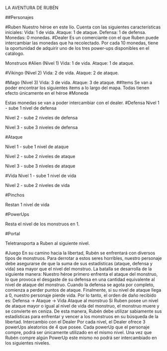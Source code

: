 
LA AVENTURA DE RUBÉN

##Personajes

#Ruben
Nuestro héroe en este lío.
Cuenta con las siguientes características iniciales: 
Vida: 1 de vida. 
Ataque: 1 de ataque. 
Defensa: 1 de defensa. 
Monedas: 0 monedas.
#Dealer
Es un comerciante con el que Ruben puede intercambiar las monedas que ha recolectado. Por cada 10 monedas, tiene la oportunidad de adquirir uno de los tres power-ups disponibles en el catálogo.

Monstruos
#Alien (Nivel 1)
  Vida: 1 de vida.
  Ataque: 1 de ataque.

#Vikingo (Nivel 2) 
  Vida: 2 de vida. 
  Ataque: 2 de ataque.

#Mago (Nivel 3)
  Vida: 3 de vida. 
  Ataque: 3 de ataque.
##Items
Se van a poder encontrar los siguientes ítems a lo largo del mapa.
Todas tienen efecto únicamente en el héroe
#Moneda

 Estas monedas se van a poder intercambiar con el dealer.
#Defensa
  Nivel 1 - sube 1 nivel de defensa

  Nivel 2 - sube 2 niveles de defensa

  Nivel 3 - sube 3 niveles de defensa

#Ataque

  Nivel 1 - sube 1 nivel de ataque

  Nivel 2 - sube 2 niveles de ataque

  Nivel 3 - sube 3 niveles de ataque


#Vida
  Nivel 1 - sube 1 nivel de vida

  Nivel 2 - sube 2 niveles de vida

#Pinchos
 
  Restan 1 nivel de vida

#PowerUps









Resta el nivel de los monstruos en 1.




#Portal

 Teletransporta a Ruben al siguiente nivel.

#Juego
En su camino hacia la libertad, Rubén se enfrentará con diversos tipos de monstruos. 
Para derrotar a estos seres horribles, nuestro personaje debe asegurarse de que la suma de sus estadísticas (ataque, defensa y vida) sea mayor que el nivel del monstruo.
La batalla se desarrolla de la siguiente manera:
Nuestro héroe primero enfrenta el ataque del monstruo, lo que provoca el desgaste de su defensa en una cantidad equivalente al nivel de ataque del monstruo. 
Cuando la defensa se agota por completo, comienza a perder puntos de ataque. 
Finalmente, si su nivel de ataque llega a 0, nuestro personaje pierde vida.
Por lo tanto, el orden de daño recibido es: Defensa -> Ataque -> Vida
Ataque al monstruo
Si Ruben posee un nivel de ataque mayor o igual al nivel de vida del monstruo, el monstruo muere y se convierte en ceniza.
De esta manera, Rubén debe utilizar sabiamente sus estadísticas para enfrentar y vencer a los monstruos en su búsqueda de la libertad.
Intercambio con el Dealer
Por cada nivel, el Dealer ofrece 3 powerUps aleatorios de 4 que posee. Cada powerUp que el personaje compre, podrá ser únicamente utilizado en el mismo nivel. 
Una vez que Rubén compre algún PowerUp este mismo no podrá ser intercambiado en los siguientes niveles.

